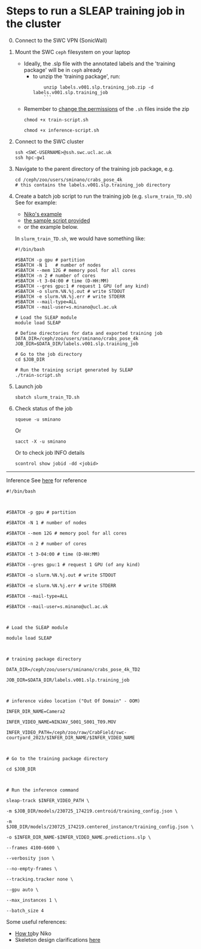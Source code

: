 # Steps to run a SLEAP training job in the cluster

0. Connect to the SWC VPN (SonicWall)

1. Mount the SWC `ceph` filesystem on your laptop

   - Ideally, the .slp file with the annotated labels and the 'training package' will be in `ceph` already
     - to unzip the 'training package', run:
       ````
           unzip labels.v001.slp.training_job.zip -d labels.v001.slp.training_job
           ```
       ````
   - Remember to [change the permissions](https://askubuntu.com/questions/409025/permission-denied-when-running-sh-scripts) of the `.sh` files inside the zip
     ```
     chmod +x train-script.sh
     ```
     ```
     chmod +x inference-script.sh
     ```

2. Connect to the SWC cluster

   ```
   ssh <SWC-USERNAME>@ssh.swc.ucl.ac.uk
   ssh hpc-gw1
   ```

3. Navigate to the parent directory of the training job package, e.g.

   ```
   cd /ceph/zoo/users/sminano/crabs_pose_4k
   # this contains the labels.v001.slp.training_job directory
   ```

4. Create a batch job script to run the training job (e.g. `slurm_train_TD.sh`)
   See for example:

   - [Niko's example](https://github.com/neuroinformatics-unit/swc-hpc-pose-estimation/blob/main/SLEAP/HowTo.md#model-training)
   - [the sample script provided](https://github.com/sfmig/crabs-exploration/tree/main/pose%estimation/slurm_train.sh)
   - or the example below.

   In `slurm_train_TD.sh`, we would have something like:

   ```
   #!/bin/bash 

   #SBATCH -p gpu # partition
   #SBATCH -N 1   # number of nodes
   #SBATCH --mem 12G # memory pool for all cores
   #SBATCH -n 2 # number of cores
   #SBATCH -t 3-04:00 # time (D-HH:MM)
   #SBATCH --gres gpu:1 # request 1 GPU (of any kind)
   #SBATCH -o slurm.%N.%j.out # write STDOUT
   #SBATCH -e slurm.%N.%j.err # write STDERR
   #SBATCH --mail-type=ALL
   #SBATCH --mail-user=s.minano@ucl.ac.uk  

   # Load the SLEAP module
   module load SLEAP

   # Define directories for data and exported training job
   DATA_DIR=/ceph/zoo/users/sminano/crabs_pose_4k
   JOB_DIR=$DATA_DIR/labels.v001.slp.training_job

   # Go to the job directory
   cd $JOB_DIR 

   # Run the training script generated by SLEAP
   ./train-script.sh
   ```

5. Launch job

   ```
   sbatch slurm_train_TD.sh
   ```

6. Check status of the job

   ```
   squeue -u sminano

   ```

   Or

   ```
   sacct -X -u sminano

   ```

   Or to check job INFO details

   ```
   scontrol show jobid -dd <jobid>
   ```

---

Inference
See [here](https://github.com/neuroinformatics-unit/swc-hpc-pose-estimation/blob/main/SLEAP/HowTo.md#model-inference) for reference

```
#!/bin/bash



#SBATCH -p gpu # partition

#SBATCH -N 1 # number of nodes

#SBATCH --mem 12G # memory pool for all cores

#SBATCH -n 2 # number of cores

#SBATCH -t 3-04:00 # time (D-HH:MM)

#SBATCH --gres gpu:1 # request 1 GPU (of any kind)

#SBATCH -o slurm.%N.%j.out # write STDOUT

#SBATCH -e slurm.%N.%j.err # write STDERR

#SBATCH --mail-type=ALL

#SBATCH --mail-user=s.minano@ucl.ac.uk



# Load the SLEAP module

module load SLEAP



# training package directory

DATA_DIR=/ceph/zoo/users/sminano/crabs_pose_4k_TD2

JOB_DIR=$DATA_DIR/labels.v001.slp.training_job



# inference video location ("Out Of Domain" - OOM)

INFER_DIR_NAME=Camera2

INFER_VIDEO_NAME=NINJAV_S001_S001_T09.MOV

INFER_VIDEO_PATH=/ceph/zoo/raw/CrabField/swc-courtyard_2023/$INFER_DIR_NAME/$INFER_VIDEO_NAME



# Go to the training package directory

cd $JOB_DIR



# Run the inference command

sleap-track $INFER_VIDEO_PATH \

-m $JOB_DIR/models/230725_174219.centroid/training_config.json \

-m $JOB_DIR/models/230725_174219.centered_instance/training_config.json \

-o $INFER_DIR_NAME-$INFER_VIDEO_NAME.predictions.slp \

--frames 4100-6600 \

--verbosity json \

--no-empty-frames \

--tracking.tracker none \

--gpu auto \

--max_instances 1 \

--batch_size 4
```

Some useful references:

- [How to](https://github.com/neuroinformatics-unit/swc-hpc-pose-estimation/blob/main/SLEAP/HowTo.md)by Niko
- Skeleton design clarifications [here](https://github.com/talmolab/sleap/issues/357#issuecomment-635134911)
